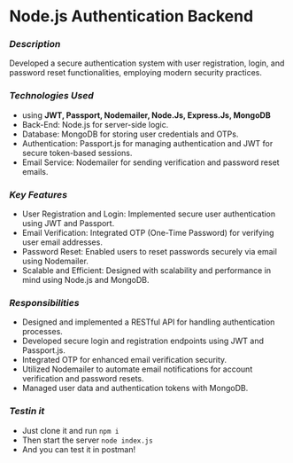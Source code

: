 # Node.js Authentication Backend

### _Description_
Developed a secure authentication system with user registration, login, and password reset functionalities, employing modern security practices.

### _Technologies Used_
- using **JWT, Passport, Nodemailer, Node.Js, Express.Js, MongoDB**
- Back-End: Node.js for server-side logic.
- Database: MongoDB for storing user credentials and OTPs.
- Authentication: Passport.js for managing authentication and JWT for secure token-based sessions.
- Email Service: Nodemailer for sending verification and password reset emails.


### _Key Features_
- User Registration and Login: Implemented secure user authentication using JWT and Passport.
- Email Verification: Integrated OTP (One-Time Password) for verifying user email addresses.
- Password Reset: Enabled users to reset passwords securely via email using Nodemailer.
- Scalable and Efficient: Designed with scalability and performance in mind using Node.js and MongoDB.

### _Responsibilities_
- Designed and implemented a RESTful API for handling authentication processes.
- Developed secure login and registration endpoints using JWT and Passport.js.
- Integrated OTP for enhanced email verification security.
- Utilized Nodemailer to automate email notifications for account verification and password resets.
- Managed user data and authentication tokens with MongoDB.

### _Testin it_
- Just clone it and run ```npm i```
- Then start the server `node index.js`
- And you can test it in postman!
